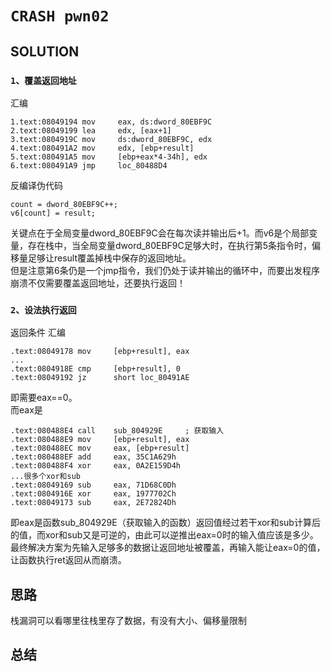 # `CRASH pwn02`

## SOLUTION

### `1、覆盖返回地址`

汇编

```
1.text:08049194 mov     eax, ds:dword_80EBF9C
2.text:08049199 lea     edx, [eax+1]
3.text:0804919C mov     ds:dword_80EBF9C, edx
4.text:080491A2 mov     edx, [ebp+result]
5.text:080491A5 mov     [ebp+eax*4-34h], edx
6.text:080491A9 jmp     loc_80488D4
```

反编译伪代码

```
count = dword_80EBF9C++;
v6[count] = result;
```

关键点在于全局变量dword_80EBF9C会在每次读并输出后+1。而v6是个局部变量，存在栈中，当全局变量dword_80EBF9C足够大时，在执行第5条指令时，偏移量足够让result覆盖掉栈中保存的返回地址。
</br>但是注意第6条仍是一个jmp指令，我们仍处于读并输出的循环中，而要出发程序崩溃不仅需要覆盖返回地址，还要执行返回！

### `2、设法执行返回`

返回条件
汇编
```
.text:08049178 mov     [ebp+result], eax
...
.text:0804918E cmp     [ebp+result], 0
.text:08049192 jz      short loc_80491AE
```
即需要eax==0。
</br>而eax是
```
.text:080488E4 call    sub_804929E     ; 获取输入
.text:080488E9 mov     [ebp+result], eax
.text:080488EC mov     eax, [ebp+result]
.text:080488EF add     eax, 35C1A629h
.text:080488F4 xor     eax, 0A2E159D4h
...很多个xor和sub
.text:08049169 sub     eax, 71D68C0Dh
.text:0804916E xor     eax, 1977702Ch
.text:08049173 sub     eax, 2E72824Dh
```

即eax是函数sub_804929E（获取输入的函数）返回值经过若干xor和sub计算后的值，而xor和sub又是可逆的，由此可以逆推出eax=0时的输入值应该是多少。
</br>最终解决方案为先输入足够多的数据让返回地址被覆盖，再输入能让eax=0的值，让函数执行ret返回从而崩溃。

## 思路
栈漏洞可以看哪里往栈里存了数据，有没有大小、偏移量限制
## 总结